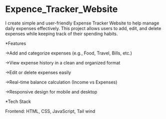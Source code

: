 # Expence_Tracker_Website
I create simple and user-friendly Expense Tracker Website to help manage daily expenses effectively. This project allows users to add, edit, and delete expenses while keeping track of their spending habits.


*Features

->Add and categorize expenses (e.g., Food, Travel, Bills, etc.)

->View expense history in a clean and organized format

->Edit or delete expenses easily

->Real-time balance calculation (Income vs Expenses)

->Responsive design for mobile and desktop

*Tech Stack

Frontend: HTML, CSS, JavaScript, Tail wind
